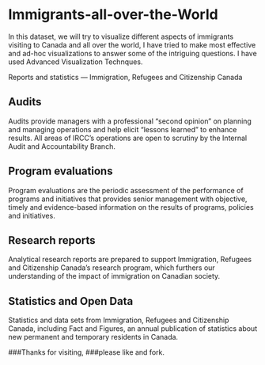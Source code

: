 # Immigrants-all-over-the-World
In this dataset, we will try to visualize different aspects of immigrants visiting to Canada and all over the world, I have tried to make most effective and ad-hoc visualizations to answer some of the intriguing questions. I have used Advanced Visualization Technques.

Reports and statistics — Immigration, Refugees and Citizenship Canada

## Audits
Audits provide managers with a professional “second opinion” on planning and managing operations and help elicit “lessons learned” to enhance results. All areas of IRCC’s operations are open to scrutiny by the Internal Audit and Accountability Branch.

## Program evaluations
Program evaluations are the periodic assessment of the performance of programs and initiatives that provides senior management with objective, timely and evidence-based information on the results of programs, policies and initiatives.

## Research reports
Analytical research reports are prepared to support Immigration, Refugees and Citizenship Canada’s research program, which furthers our understanding of the impact of immigration on Canadian society.

## Statistics and Open Data
Statistics and data sets from Immigration, Refugees and Citizenship Canada, including Fact and Figures, an annual publication of statistics about new permanent and temporary residents in Canada.

###Thanks for visiting,
###please like and fork.
